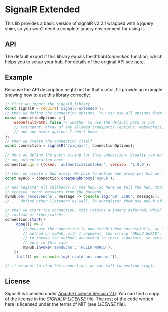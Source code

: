 # SignalR Extended

This lib provides a basic version of signalR v2.2.1 wrapped with a jquery shim,
so you won't need a complete jquery environment for using it.

## API

The default export if this library equals the *$.hubConnection* function, which
helps you to setup your hub. For details of the original API see [here](https://docs.microsoft.com/en-us/aspnet/signalr/overview/guide-to-the-api/hubs-api-guide-javascript-client).

## Example

Because the API description might not be that useful, I'll provide an example
showing how to use this library correctly:

```js
// first we import the signalR library
const signalR = require('signalr-extended');
// then we define the connection options. You can use all options from the original
const connectionOptions = {
    useDefaultPath: false // whether to use the default path or not
    // transport: array of any allowed transports (options: webSockets, foreverFrame, serverSentEvents, longPolling)
    // and any other options I don't know...
};
// then we create the connection itself
const connection = signalR('/signalr', connectionOptions);

// here we define the query string for this connection. Usually you want to provide
// any authentication here
connection.qs = {token: 'authenticationtoken', version: '1.0.0'};

// then we create a hub proxy. We have to define one proxy per hub we want to use
const myHub = connection.createHubProxy('myHub');

// and register all callbacks on the hub. So here we tell the hub, that we can
// receive "echo" messages from the backend
myHub.on('receiveEcho', message => console.log('GOT ECHO', message));
// ... define other listeners as well. To unregister them use myHub.off(event, listener)

// then we start the connection. this returns a jquery deferred, which has *done/fail*
// instead of *then/catch*.
connection.start()
    .done(() => {
        // because the connection is now established successfully, we call the *sendEcho*
        // method on myHub, with 1 argument, the string "HELLO WORLD". You have
        // to invoke the methods according to their signature, so echoing a number won't
        // work in this case
        myHub.invoke('sendEcho', 'HELLO WORLD');
    })
    .fail(() =>  console.log('could not connect'));

// if we want to stop the connection, we can call connection.stop()
```

## License

SignalR is licensed under [Apache License Version 2.0](https://github.com/SignalR/SignalR/blob/dev/LICENSE.txt).
You can find a copy of the license in the *SIGNALR-LICENSE* file. The rest of
the code written here is licensed under the terms of MIT (see *LICENSE* file).